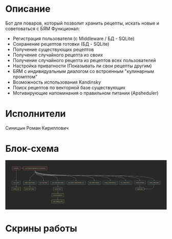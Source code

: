 # Описание
Бот для поваров, который позволит хранить рецепты, искать новые и советоваться с БЯМ
Функционал:
- Регистрация пользователя (с Middleware / БД - SQLite)
- Сохранение рецептов готовки (БД - SQLite) 
- Получение существующих рецептов
- Получение случайного рецепта из своих
- Получение случайного рецепта из рецептов всех пользователей
- Настройка приватности (Показывать ли свои рецепты другим)
- БЯМ с индивидуальным диалогом со встроенным "кулинарным промптом"
- Возможность использования Kandinsky
- Поиск рецептов по векторной базе существующих
- Мотивирующие напоминания о правильном питании (Apsheduler)

# Исполнители
Синицын Роман Кириллович

# Блок-схема
![схема](AIProject.png)

# Скрины работы
